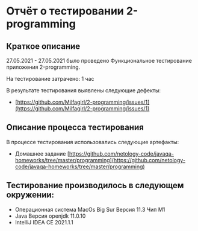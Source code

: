 # Отчёт о тестировании 2-programming

## Краткое описание

27.05.2021 - 27.05.2021 было проведено Функциональное тестирование приложения 2-programming.

На тестирование затрачено: 1 час

В результате тестирования выявлены следующие дефекты:
* [https://github.com/Milfagirl/2-programming/issues/1](https://github.com/Milfagirl/2-programming/issues/1)

## Описание процесса тестирования

В процессе тестирования использовались следующие артефакты:
* Домашнее задание [https://github.com/netology-code/javaqa-homeworks/tree/master/programming](https://github.com/netology-code/javaqa-homeworks/tree/master/programming)

## Тестирование производилось в следующем окружении:
* Операционная система MacOs Big Sur Версия 11.3 Чип М1
* Java Версия openjdk 11.0.10
* IntelliJ IDEA CE 2021.1.1